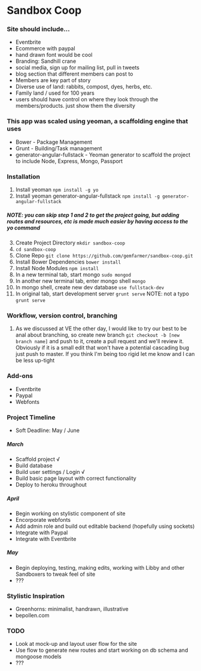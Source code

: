 # Sandbox Coop

### Site should include...
* Eventbrite
* Ecommerce with paypal
* hand drawn font would be cool
* Branding: Sandhill crane
* social media, sign up for mailing list, pull in tweets
* blog section that different members can post to
* Members are key part of story
* Diverse use of land: rabbits, compost, dyes, herbs, etc.
* Family land / used for 100 years
* users should have control on where they look through the members/products. just show them the diversity


### This app was scaled using yeoman, a scaffolding engine that uses
* Bower - Package Management
* Grunt - Building/Task management
* generator-angular-fullstack - Yeoman generator to scaffold the project to include Node, Express, Mongo, Passport

### Installation
1. Install yeoman `npm install -g yo`
2. Install yeoman generator-angular-fullstack `npm install -g generator-angular-fullstack`

##### NOTE: you can skip step 1 and 2 to get the project going, but adding routes and resources, etc is made much easier by having access to the yo command
3. Create Project Directory `mkdir sandbox-coop`
4. `cd sandbox-coop`
5. Clone Repo `git clone https://github.com/gemfarmer/sandbox-coop.git`
6. Install Bower Dependencies `bower install`
7. Install Node Modules `npm install`
8. In a new terminal tab, start mongo `sudo mongod`
9. In another new terminal tab, enter mongo shell `mongo`
10. In mongo shell, create new dev database `use fullstack-dev`
11. In original tab, start development server `grunt serve` NOTE: not a typo `grunt serve`

### Workflow, version control, branching
1. As we discussed at VE the other day, I would like to try our best to be anal about branching, so create new branch `git checkout -b [new branch name]` and push to it, create a pull request and we'll review it. Obviously if it is a small edit that won't have a potential cascading bug just push to master. If you think I'm being too rigid let me know and I can be less up-tight

### Add-ons
* Eventbrite
* Paypal
* Webfonts

### Project Timeline
* Soft Deadline: May / June
##### March
* Scaffold project √
* Build database
* Build user settings / Login √
* Build basic page layout with correct functionality
* Deploy to heroku throughout
##### April
* Begin working on stylistic component of site
* Encorporate webfonts
* Add admin role and build out editable backend (hopefully using sockets)
* Integrate with Paypal
* Integrate with Eventbrite
##### May
* Begin deploying, testing, making edits, working with Libby and other Sandboxers to tweak feel of site
* ???

### Stylistic Inspiration
* Greenhorns: minimalist, handrawn, illustrative
* bepollen.com


### TODO
* Look at mock-up and layout user flow for the site
* Use flow to generate new routes and start working on db schema and mongoose models
* ???
